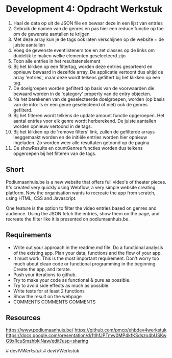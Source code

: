 # Development 4: Opdracht Werkstuk
1) Haal de data op uit de JSON file en bewaar deze in een lijst van entries
2) Gebruik de namen van de genres en pas hier een reduce functie op toe om de gewenste aantallen te krijgen
3) Met deze array kun je de tags ook laten verschijnen op de website + de juiste aantallen
4) Voeg de gewenste eventlisteners toe en zet classes op de links om duidelijk te maken welke elementen geselecteerd zijn
5) Toon alle entries in het resultatenelement
6) Bij het klikken op een filtertag, worden deze entries gesorteerd en opnieuw bewaard in dezelfde array. De applicatie vertoont dus altijd de array 'entries', maar deze wordt telkens gefiltert bij het klikken op een tag.
7) De doelgroepen worden gefilterd op basis van de voorwaarden die bewaard worden in de 'category' property van de entry objecten.
8) Na het berekenen van de geselecteerde doelgroepen, worden (op basis van de info: Is er een genre geselecteerd of niet) ook de genres gefilterd.
9) Bij het filteren wordt telkens de update amount functie opgeroepen. Het aantal entries voor elk genre wordt herberekend. De juiste aantallen worden opnieuw vertoond in de tags.
10) Bij het klikken op de 'remove filters' link, zullen de gefilterde arrays leeggemaakt worden en de initiële entries worden hier opnieuw ingeladen. Zo worden weer alle resultaten getoond op de pagina.
11) De showResults en countGenres functies worden dus telkens opgeroepen bij het filteren van de tags.


## Short
Podiumaanhuis.be is a new website that offers full video's of theater pieces. It's created very quickly using Webflow, a  very simple website creating platform. Now the organisation wants to recreate the app from scratch, using HTML, CSS and Javascript.

One feature is the option to filter the video entries based on genres and audience. Using the JSON fetch the entries, show them on the page, and recreate the filter like it is presented on podiumaanhuis.be.

## Requirements
- Write out your approach in the readme.md file. Do a functional analysis of the existing app. Plan your data, functions and the flow of your app.
- It must work. This is the most important requirement. Don't worry too much about clean code or functional programming in the beginning. Create the app, and iterate.
- Push your iterations to github.
- Try to make your code as functional & pure as possible.
- Try to avoid side effects as much as possible.
- Write tests for at least 2 functions
- Show the result on the webpage
- COMMENTS COMMENTS COMMENTS

## Resources
https://www.podiumaanhuis.be/
https://github.com/pmcp/ehbdev4werkstuk
https://docs.google.com/presentation/d/1tlhfJPTmw0MP4kfKSdszo4bUSKwG9xRcuSmzhbkiNaw/edit?usp=sharing

 
#   d e v I V _ W e r k s t u k 
 
 #   d e v I V _ W e r k s t u k 
 
 